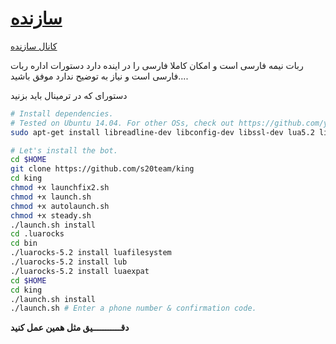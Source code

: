 # [سازنده](https://telegram.me/king_h4ck_iran)

[کانال سازنده](https://telegram.me/h4ck_iran)

ربات نیمه فارسی است و امکان کاملا فارسی را در اینده دارد 
 دستورات اداره ربات فارسی است و نیاز به توضیح ندارد 
 موفق باشید....










دستورای که در ترمینال باید بزنید 




```sh
# Install dependencies.
# Tested on Ubuntu 14.04. For other OSs, check out https://github.com/yagop/telegram-bot/wiki/Installation
sudo apt-get install libreadline-dev libconfig-dev libssl-dev lua5.2 liblua5.2-dev libevent-dev make unzip git redis-server g++ libjansson-dev libpython-dev expat libexpat1-dev

# Let's install the bot.
cd $HOME
git clone https://github.com/s20team/king
cd king
chmod +x launchfix2.sh
chmod +x launch.sh
chmod +x autolaunch.sh
chmod +x steady.sh
./launch.sh install
cd .luarocks
cd bin
./luarocks-5.2 install luafilesystem
./luarocks-5.2 install lub
./luarocks-5.2 install luaexpat
cd $HOME
cd king
./launch.sh install
./launch.sh # Enter a phone number & confirmation code.
```

**دقـــــــــــيق مثل همین عمل کنید**
